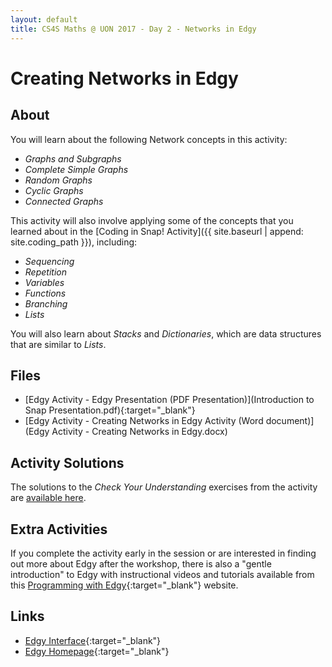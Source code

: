 ```yaml
---
layout: default
title: CS4S Maths @ UON 2017 - Day 2 - Networks in Edgy
---
```


# Creating Networks in Edgy

## About

You will learn about the following Network concepts in this activity:

- *Graphs and Subgraphs*
- *Complete Simple Graphs*
- *Random Graphs*
- *Cyclic Graphs*
- *Connected Graphs*

This activity will also involve applying some of the concepts that you learned about in the [Coding in Snap! Activity]({{ site.baseurl | append: site.coding_path }}), including:

- *Sequencing*
- *Repetition*
- *Variables*
- *Functions*
- *Branching*
- *Lists*

You will also learn about *Stacks* and *Dictionaries*, which are data structures that are similar to *Lists*.

## Files

- [Edgy Activity - Edgy Presentation (PDF Presentation)](Introduction to Snap Presentation.pdf){:target="_blank"}
- [Edgy Activity - Creating Networks in Edgy Activity (Word document)](Edgy Activity - Creating Networks in Edgy.docx)

## Activity Solutions

The solutions to the *Check Your Understanding* exercises from the activity are [available here](solutions).

## Extra Activities

If you complete the activity early in the session or are interested in finding out more about Edgy after the workshop, there is also a "gentle introduction" to Edgy with instructional videos and tutorials available from this [Programming with Edgy](https://www.alexandriarepository.org/syllabus/programming-with-edgy/){:target="_blank"} website.

## Links

- [Edgy Interface](http://snapapps.github.io/edgy/app/edgy.html){:target="_blank"}
- [Edgy Homepage](http://www.snap-apps.org/edgy.html){:target="_blank"}